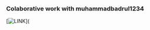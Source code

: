 ### Colaborative work with muhammadbadrul1234

<!-- add hyperlink -->

[![LINK](https://apifetchfromflutter.muhammadbadrul1.repl.co/)](